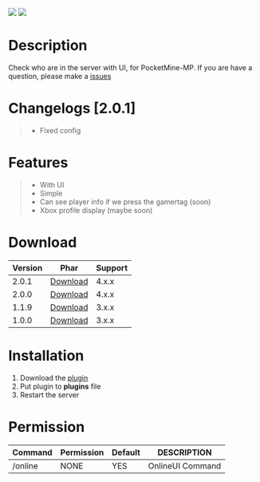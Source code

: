 [![](https://poggit.pmmp.io/shield.state/OnlineUI)](https://poggit.pmmp.io/p/OnlineUI)
[![](https://poggit.pmmp.io/shield.dl.total/OnlineUI)](https://poggit.pmmp.io/p/OnlineUI)

# Description
Check who are in the server with UI, for PocketMine-MP. If you are have a question, please make a [issues](https://github.com/Kylan1940/OnlineUI/issues/new)

# Changelogs [2.0.1]
>- Fixed config

# Features
>- With UI
>- Simple
>- Can see player info if we press the gamertag (soon)
>- Xbox profile display (maybe soon)

# Download
| Version | Phar | Support |
|---|---|---|
| 2.0.1 | [Download](https://github.com/Kylan1940/OnlineUI/releases/download/2.0.1/OnlineUI_v2.0.1.phar) | 4.x.x |
| 2.0.0 | [Download](https://github.com/Kylan1940/OnlineUI/releases/download/2.0.0/OnlineUI_v2.0.0.phar) | 4.x.x |
| 1.1.9 | [Download](https://github.com/Kylan1940/OnlineUI/releases/download/1.1.9/OnlineUI_v1.1.9.phar) | 3.x.x |
| 1.0.0 | [Download](https://github.com/Kylan1940/OnlineUI/releases/download/1.0.0/OnlineUI_v1.0.0.phar) | 3.x.x |

# Installation
1. Download the [plugin](https://github.com/Kylan1940/OnlineUI/releases/download/OnlineUI/OnlineUI_v2.0.1.phar)
2. Put plugin to **plugins** file
3. Restart the server

# Permission
| Command | Permission | Default | DESCRIPTION |
|---|---|---|---|
| /online | NONE | YES | OnlineUI Command |
